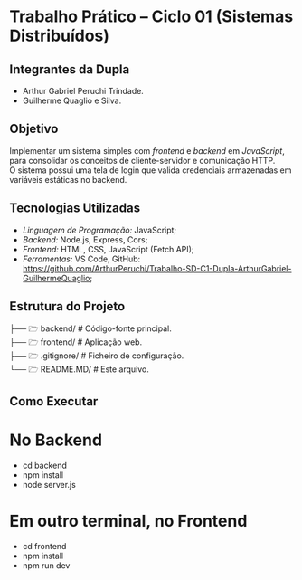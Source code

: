 # Trabalho Prático – Ciclo 01 (Sistemas Distribuídos)

## Integrantes da Dupla
- Arthur Gabriel Peruchi Trindade.
- Guilherme Quaglio e Silva.

## Objetivo
Implementar um sistema simples com *frontend* e *backend* em *JavaScript*, para consolidar os conceitos de cliente-servidor e comunicação HTTP.  
O sistema possui uma tela de login que valida credenciais armazenadas em variáveis estáticas no backend.

## Tecnologias Utilizadas
- *Linguagem de Programação:* JavaScript;
- *Backend:* Node.js, Express, Cors;
- *Frontend:* HTML, CSS, JavaScript (Fetch API);
- *Ferramentas:* VS Code, GitHub: https://github.com/ArthurPeruchi/Trabalho-SD-C1-Dupla-ArthurGabriel-GuilhermeQuaglio;

## Estrutura do Projeto
├── 🗁 backend/	# Código-fonte principal.  
├── 🗁 frontend/	# Aplicação web.  
├── 🗁 .gitignore/	# Ficheiro de configuração.  
└── 🗁 README.MD/	# Este arquivo.  

## Como Executar
# No Backend
- cd backend
- npm install
- node server.js

# Em outro terminal, no Frontend
- cd frontend
- npm install
- npm run dev
